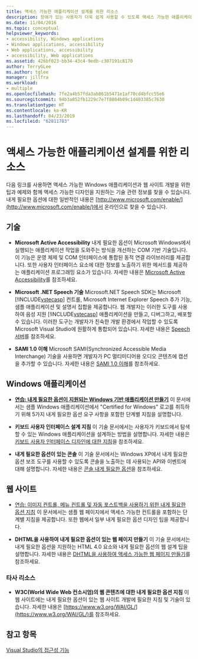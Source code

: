 ```yaml
---
title: 액세스 가능한 애플리케이션 설계를 위한 리소스
description: 장애가 있는 사용자가 더욱 쉽게 사용할 수 있도록 액세스 가능한 애플리케이션을 만드는 방법에 대해 알아봅니다.
ms.date: 11/04/2016
ms.topic: conceptual
helpviewer_keywords:
- accessibility, Windows applications
- Windows applications, accessibility
- Web applications, accessibility
- accessibility, Web applications
ms.assetid: 426bf023-bb34-43c4-9edb-c307191c8170
author: TerryGLee
ms.author: tglee
manager: jillfra
ms.workload:
- multiple
ms.openlocfilehash: 7fe2a4b57fda3ab861b5471e1af70cd4bfcc55e6
ms.sourcegitcommit: 94b3a052fb1229c7e7f8804b09c1d403385c7630
ms.translationtype: HT
ms.contentlocale: ko-KR
ms.lasthandoff: 04/23/2019
ms.locfileid: "62811783"
---
```

# <a name="resources-for-designing-accessible-applications"></a>액세스 가능한 애플리케이션 설계를 위한 리소스

다음 링크를 사용하면 액세스 가능한 Windows 애플리케이션과 웹 사이트 개발을 위한 팁과 예제와 함께 액세스 가능한 디자인을 지원하는 기술 관련 정보를 찾을 수 있습니다. 내게 필요한 옵션에 대한 일반적인 내용은 [http://www.microsoft.com/enable/](http://www.microsoft.com/enable/)에서 온라인으로 찾을 수 있습니다.

## <a name="technologies"></a>기술

* **Microsoft Active Accessibility** 내게 필요한 옵션이 Microsoft Windows에서 실행되는 애플리케이션 작업을 도와주는 방식을 개선하는 COM 기반 기술입니다. 이 기능은 운영 체제 및 COM 인터페이스에 통합된 동적 연결 라이브러리를 제공합니다. 또한 사용자 인터페이스 요소에 대한 정보를 노출하기 위한 메서드를 제공하는 애플리케이션 프로그래밍 요소가 있습니다. 자세한 내용은 [Microsoft Active Accessibility](/windows/desktop/WinAuto/microsoft-active-accessibility)를 참조하세요.

* **Microsoft .NET Speech 기술** Microsoft.NET Speech SDK는 Microsoft [!INCLUDE[vstecasp](../../code-quality/includes/vstecasp_md.md)] 컨트롤, Microsoft Internet Explorer Speech 추가 기능, 샘플 애플리케이션 및 설명서 집합을 제공합니다. 웹 개발자는 이러한 도구를 사용하여 음성 지원 [!INCLUDE[vstecasp](../../code-quality/includes/vstecasp_md.md)] 애플리케이션을 만들고, 디버그하고, 배포할 수 있습니다. 이러한 도구는 개발자가 친숙한 개발 환경에서 작업할 수 있도록 Microsoft Visual Studio에 원활하게 통합되어 있습니다. 자세한 내용은 [Speech 서버](/previous-versions/office/developer/speech-technologies/ms950383\(v\=msdn.10\))를 참조하세요.

* **SAMI 1.0 이해** Microsoft SAMI(Synchronized Accessible Media Interchange) 기술을 사용하면 개발자가 PC 멀티미디어용 오디오 콘텐츠에 캡션을 추가할 수 있습니다. 자세한 내용은 [SAMI 1.0 이해](/previous-versions/windows/desktop/dnacc/understanding-sami-1.0)를 참조하세요.

## <a name="windows-applications"></a>Windows 애플리케이션

* **[연습: 내게 필요한 옵션이 지원되는 Windows 기반 애플리케이션 만들기](/dotnet/framework/winforms/advanced/walkthrough-creating-an-accessible-windows-based-application)** 이 문서에서는 샘플 Windows 애플리케이션에서 "Certified for Windows" 로고를 취득하기 위해 5가지 내게 필요한 옵션 요구 사항을 포함한 단계별 지침을 설명합니다.

* **키보드 사용자 인터페이스 설계 지침** 이 기술 문서에서는 사용자가 키보드에서 탐색할 수 있는 Windows 애플리케이션을 설계하는 방법을 설명합니다. 자세한 내용은 [키보드 사용자 인터페이스 디자인에 대한 지침](/previous-versions/windows/desktop/dnacc/guidelines-for-keyboard-user-interface-design)을 참조하세요.

* **내게 필요한 옵션이 있는 콘솔** 이 기술 문서에서는 Windows XP에서 내게 필요한 옵션 보조 도구를 사용할 수 있도록 콘솔을 노출하는 데 사용되는 API와 이벤트에 대해 설명합니다. 자세한 내용은 [콘솔 내게 필요한 옵션](/previous-versions/windows/desktop/dnacc/console-accessibility)을 참조하세요.

## <a name="websites"></a>웹 사이트

- [연습: 이미지 컨트롤, 메뉴 컨트롤 및 자동 포스트백을 사용하기 위한 내게 필요한 옵션 지침](https://msdn.microsoft.com/Library/ff7b5021-48b3-46bf-921f-9fe1e0e32202) 이 문서에서는 샘플 웹 페이지에서 액세스 가능한 컨트롤을 포함하는 단계별 지침을 제공합니다. 또한 웹에서 일부 내게 필요한 옵션 디자인 팁을 제공합니다.

- **DHTML을 사용하여 내게 필요한 옵션이 있는 웹 페이지 만들기** 이 기술 문서에서는 내게 필요한 옵션을 지원하는 HTML 4.0 요소와 내게 필요한 옵션의 웹 설계 팁을 설명합니다. 자세한 내용은 [DHTML을 사용하여 액세스 가능한 웹 페이지 만들기](https://msdn.microsoft.com/library/ms528445.aspx)를 참조하세요.

### <a name="third-party-resources"></a>타사 리소스

- **W3C(World Wide Web 컨소시엄)의 웹 콘텐츠에 대한 내게 필요한 옵션 지침** 이 웹 사이트에는 내게 필요한 옵션이 있는 웹 사이트 개발에 필요한 지침 및 기술이 있습니다. 자세한 내용은 [https://www.w3.org/WAI/GL/](https://www.w3.org/WAI/GL/)를 참조하세요.

## <a name="see-also"></a>참고 항목

[Visual Studio의 접근성 기능](../../ide/reference/accessibility-features-of-visual-studio.md)
